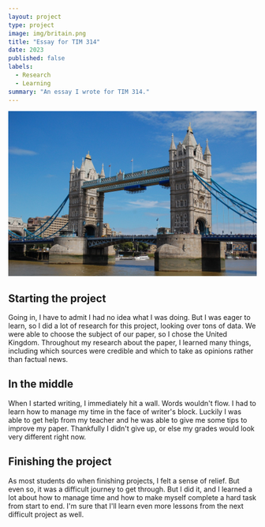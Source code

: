 ```yaml
---
layout: project
type: project
image: img/britain.png
title: "Essay for TIM 314"
date: 2023
published: false
labels:
  - Research
  - Learning
summary: "An essay I wrote for TIM 314."
---
```


<img class="img-fluid" src="../img/londonBridge.jpg">

## Starting the project
Going in, I have to admit I had no idea what I was doing. But I was eager to learn, so I did a lot of research for this project, looking over tons of data. We were able to choose the subject of our paper, so I chose the United Kingdom. Throughout my research about the paper, I learned many things, including which sources were credible and which to take as opinions rather than factual news. 

## In the middle
When I started writing, I immediately hit a wall. Words wouldn't flow. I had to learn how to manage my time in the face of writer's block. Luckily I was able to get help from my teacher and he was able to give me some tips to improve my paper. Thankfully I didn't give up, or else my grades would look very different right now.

## Finishing the project
As most students do when finishing projects, I felt a sense of relief. But even so, it was a difficult journey to get through. But I did it, and I learned a lot about how to manage time and how to make myself complete a hard task from start to end. I'm sure that I'll learn even more lessons from the next difficult project as well.
